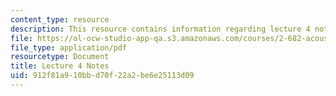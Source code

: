 ```yaml
---
content_type: resource
description: This resource contains information regarding lecture 4 notes.
file: https://ol-ocw-studio-app-qa.s3.amazonaws.com/courses/2-682-acoustical-oceanography-spring-2012/912f81a910bbd70f22a2be6e25113d09_MIT2_682S12_lec04.pdf
file_type: application/pdf
resourcetype: Document
title: Lecture 4 Notes
uid: 912f81a9-10bb-d70f-22a2-be6e25113d09
---
```

